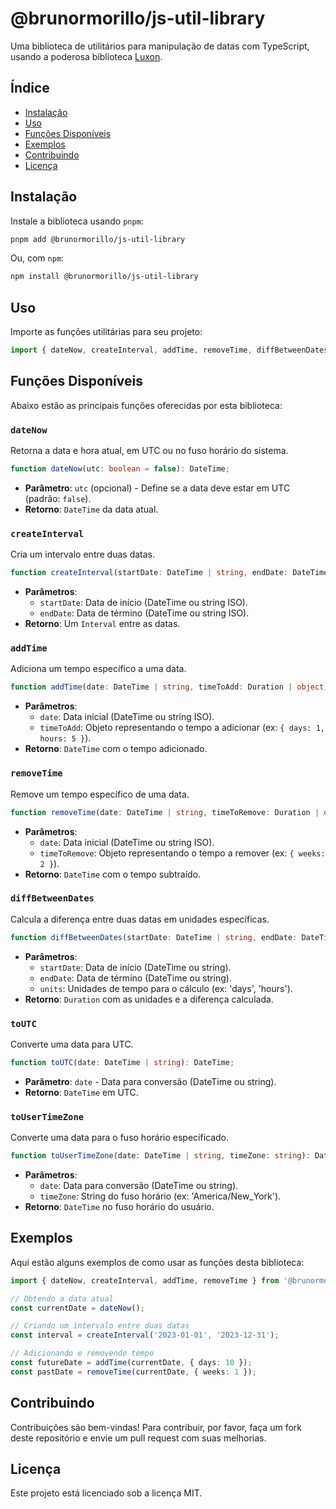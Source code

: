 
# @brunormorillo/js-util-library

Uma biblioteca de utilitários para manipulação de datas com TypeScript, usando a poderosa biblioteca [Luxon](https://moment.github.io/luxon/).

## Índice
- [Instalação](#instalação)
- [Uso](#uso)
- [Funções Disponíveis](#funções-disponíveis)
- [Exemplos](#exemplos)
- [Contribuindo](#contribuindo)
- [Licença](#licença)

## Instalação

Instale a biblioteca usando `pnpm`:

```bash
pnpm add @brunormorillo/js-util-library
```

Ou, com `npm`:

```bash
npm install @brunormorillo/js-util-library
```

## Uso

Importe as funções utilitárias para seu projeto:

```typescript
import { dateNow, createInterval, addTime, removeTime, diffBetweenDates, toUTC, toUserTimeZone } from '@brunormorillo/js-util-library';
```

## Funções Disponíveis

Abaixo estão as principais funções oferecidas por esta biblioteca:

### `dateNow`

Retorna a data e hora atual, em UTC ou no fuso horário do sistema.

```typescript
function dateNow(utc: boolean = false): DateTime;
```

- **Parâmetro**: `utc` (opcional) - Define se a data deve estar em UTC (padrão: `false`).
- **Retorno**: `DateTime` da data atual.

### `createInterval`

Cria um intervalo entre duas datas.

```typescript
function createInterval(startDate: DateTime | string, endDate: DateTime | string): Interval;
```

- **Parâmetros**:
  - `startDate`: Data de início (DateTime ou string ISO).
  - `endDate`: Data de término (DateTime ou string ISO).
- **Retorno**: Um `Interval` entre as datas.

### `addTime`

Adiciona um tempo específico a uma data.

```typescript
function addTime(date: DateTime | string, timeToAdd: Duration | object): DateTime;
```

- **Parâmetros**:
  - `date`: Data inicial (DateTime ou string ISO).
  - `timeToAdd`: Objeto representando o tempo a adicionar (ex: `{ days: 1, hours: 5 }`).
- **Retorno**: `DateTime` com o tempo adicionado.

### `removeTime`

Remove um tempo específico de uma data.

```typescript
function removeTime(date: DateTime | string, timeToRemove: Duration | object): DateTime;
```

- **Parâmetros**:
  - `date`: Data inicial (DateTime ou string ISO).
  - `timeToRemove`: Objeto representando o tempo a remover (ex: `{ weeks: 2 }`).
- **Retorno**: `DateTime` com o tempo subtraído.

### `diffBetweenDates`

Calcula a diferença entre duas datas em unidades específicas.

```typescript
function diffBetweenDates(startDate: DateTime | string, endDate: DateTime | string, units: (keyof DurationLikeObject)[]): Duration;
```

- **Parâmetros**:
  - `startDate`: Data de início (DateTime ou string).
  - `endDate`: Data de término (DateTime ou string).
  - `units`: Unidades de tempo para o cálculo (ex: 'days', 'hours').
- **Retorno**: `Duration` com as unidades e a diferença calculada.

### `toUTC`

Converte uma data para UTC.

```typescript
function toUTC(date: DateTime | string): DateTime;
```

- **Parâmetro**: `date` - Data para conversão (DateTime ou string).
- **Retorno**: `DateTime` em UTC.

### `toUserTimeZone`

Converte uma data para o fuso horário especificado.

```typescript
function toUserTimeZone(date: DateTime | string, timeZone: string): DateTime;
```

- **Parâmetros**:
  - `date`: Data para conversão (DateTime ou string).
  - `timeZone`: String do fuso horário (ex: 'America/New_York').
- **Retorno**: `DateTime` no fuso horário do usuário.

## Exemplos

Aqui estão alguns exemplos de como usar as funções desta biblioteca:

```typescript
import { dateNow, createInterval, addTime, removeTime } from '@brunormorillo/js-util-library';

// Obtendo a data atual
const currentDate = dateNow();

// Criando um intervalo entre duas datas
const interval = createInterval('2023-01-01', '2023-12-31');

// Adicionando e removendo tempo
const futureDate = addTime(currentDate, { days: 10 });
const pastDate = removeTime(currentDate, { weeks: 1 });
```

## Contribuindo

Contribuições são bem-vindas! Para contribuir, por favor, faça um fork deste repositório e envie um pull request com suas melhorias.

## Licença

Este projeto está licenciado sob a licença MIT.
